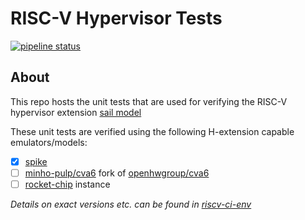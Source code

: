 # RISC-V Hypervisor Tests

[![pipeline status](https://gitlab.kuleuven.be/u0165022/riscv-hyp-tests/badges/main/pipeline.svg)](https://gitlab.kuleuven.be/u0165022/riscv-hyp-tests/-/commits/main)

## About

This repo hosts the unit tests that are used for verifying the RISC-V hypervisor extension [sail model](https://github.com/defermelowie/sail-riscv)

These unit tests are verified using the following H-extension capable emulators/models:
- [x] [spike](https://github.com/riscv-software-src/riscv-isa-sim/tree/master)
- [ ] [minho-pulp/cva6](https://github.com/minho-pulp/cva6) fork of [openhwgroup/cva6](https://github.com/openhwgroup/cva6)
- [ ] [rocket-chip](https://github.com/chipsalliance/rocket-chip) instance

*Details on exact versions etc. can be found in [riscv-ci-env](https://gitlab.kuleuven.be/u0165022/riscv-ci-env)*
